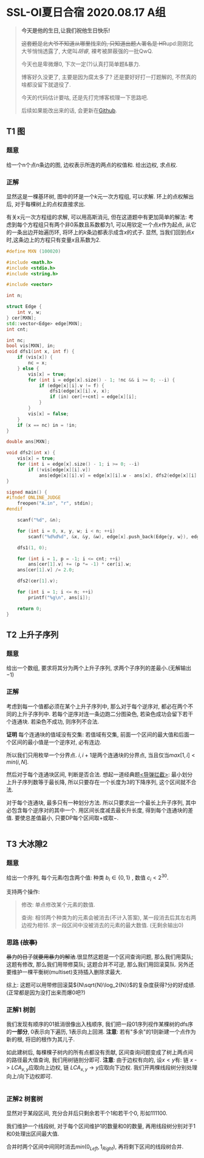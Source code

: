 # SSL-OI夏日合宿 2020.08.17 A组

> **今天是他的生日,让我们祝他生日快乐!**
>
> ~~这套题是北大爷不知道从哪里找来的, 只知道出题人署名是 HR~~upd:刚刚北大爷悄悄透露了, 大佬叫$胡睿$, 裸考被屏蔽强的一批QwQ.
>
> 今天也是卑微爆0, 下次一定(?)认真打简单题&暴力.
>
> 博客好久没更了, 主要是因为腐太多了? 还是要好好打一打题解的, 不然真的啥都没留下就退役了.
>
> 今天的代码估计要咕, 还是先打完博客梳理一下思路吧.
>
> 后续如果能改出来的话, 会更新在[Github](https://github.com/MXR612/OI-log).

## T1 图

### 题意

给一个n个点n条边的图, 边权表示所连的两点的权值和. 给出边权, 求点权.

### 正解

显然这是一棵基环树, 图中的环是一个$k$元一次方程组, 可以求解. 环上的点权解出后, 对于每棵树上的点权直接求出.

有关x元一次方程组的求解, 可以用高斯消元, 但在这道题中有更加简单的解法: 考虑到每个方程组只有两个非${0}$系数且系数都为${1}$, 可以用钦定一个点$x$作为起点, 从它的一条出边开始遍历环, 将环上的$k$条边都表示成含$x$的式子. 显然, 当我们回到点$x$时,这条边上的方程只有变量$x$且系数为${2}$.

```c++
#define MXN (100020)

#include <math.h>
#include <stdio.h>
#include <string.h>

#include <vector>

int n;

struct Edge {
    int v, w;
} cer[MXN];
std::vector<Edge> edge[MXN];
int cnt;

int nc;
bool vis[MXN], in;
void dfs1(int x, int f) {
    if (vis[x]) {
        nc = x;
    } else {
        vis[x] = true;
        for (int i = edge[x].size() - 1; !nc && i >= 0; --i) {
            if (edge[x][i].v != f) {
                dfs1(edge[x][i].v, x);
                if (in) cer[++cnt] = edge[x][i];
            }
        }
        vis[x] = false;
    }
    if (x == nc) in = !in;
}

double ans[MXN];

void dfs2(int x) {
    vis[x] = true;
    for (int i = edge[x].size() - 1; i >= 0; --i)
        if (!vis[edge[x][i].v])
            ans[edge[x][i].v] = edge[x][i].w - ans[x], dfs2(edge[x][i].v);
}

signed main() {
#ifndef ONLINE_JUDGE
    freopen("A.in", "r", stdin);
#endif

    scanf("%d", &n);

    for (int i = 0, x, y, w; i < n; ++i)
        scanf("%d%d%d", &x, &y, &w), edge[x].push_back(Edge{y, w}), edge[y].push_back(Edge{x, w});

    dfs1(1, 0);

    for (int i = 1, p = -1; i <= cnt; ++i)
        ans[cer[1].v] += (p *= -1) * cer[i].w;
    ans[cer[1].v] /= 2.0;

    dfs2(cer[1].v);

    for (int i = 1; i <= n; ++i)
        printf("%g\n", ans[i]);

    return 0;
}
```

## T2 上升子序列

### 题意

给出一个数组, 要求将其分为两个上升子序列, 求两个子序列的差最小.(无解输出${-1}$)

### 正解

考虑到每一个值都必须在某个上升子序列中, 那么对于每个逆序对, 都必在两个不同的上升子序列中. 若每个逆序对连一条边跑二分图染色, 若染色成功会留下若干个连通块. 若染色不成功, 则序列不合法.

**证明** 每个连通块的值域没有交集: 若值域有交集, 前面一个区间的最大值和后面一个区间的最小值是一个逆序对, 必有连边.

所以我们只用枚举一个分界点. $i,i+1$是两个连通块的分界点, 当且仅当$max[1,i]<min(i,N]$.

然后对于每个连通块区间, 判断是否合法. 想起一道经典题[<导弹拦截>](https://www.luogu.com.cn/problem/P1020): 最小划分上升子序列数等于最长降, 所以只要存在一个长度为$3$的下降序列, 这个区间就不合法.

对于每个连通块, 最多只有一种划分方法. 所以只要求出一个最长上升子序列, 其中必包含每个逆序对的其中一个. 用区间长度减去最长升长度, 得到每个连通块的差值. 要使总差值最小, 只要DP每个区间取${+}$或取${-}$.

```c++

```

## T3 大冰隙2

### 题意

给出一个序列, 每个元素$i$包含两个值: 种类 ${b_i\in\{0,1\}}$ , 数值 ${c_i<2^{30}}$.

支持两个操作:

> 修改: 单点修改某个元素的数值.
>
> 查询: 相邻两个种类为的元素会被消去(不计入答案), 某一段消去后其左右两边视为相邻. 求一段区间中没被消去的元素的最大数值. (无剩余输出${0}$)

### 思路 ~~(故事)~~

~~暴力的日子就要用暴力的解法~~.很显然这题是一个区间查询问题, 那么我们用莫队; 这题有修改, 那么我们用带修莫队; 这题合并不可逆, 那么我们用回滚莫队. 另外还要维护一棵平衡树(multiset)支持插入删除求最大.

综上: 这题可以用带修回滚莫${N\sqrt{N}\log_2{N}}$的复杂度获得$?$分的好成绩. (正常都是因为没打出来而爆0吧?)

### 正解1 树剖

我们发现有顺序的${01}$抵消很像出入栈顺序, 我们把一段${01}$序列视作某棵树的dfs序的**一部分**, ${0}$表示向下遍历, ${1}$表示向上回溯.
**注意**: 若有"多余"的${1}$则新建一个点作为新的根, 将旧的根作为其儿子.

如此建树后, 每棵棵子树内的所有点都没有贡献, 区间查询问题变成了树上两点间的路径最大值查询, 我们用树链剖分即可.
**注意**: 由于边权有向的, 设$x<y$有: 链 ${x}$ -> ${LCA_{x,y}}$应取向上边权, 链 ${LCA_{x,y}}$ -> ${y}$应取向下边权. 我们开两棵线段树分别处理向上/向下边权即可.

```c++

```

### 正解2 树套树

显然对于某段区间, 充分合并后只剩余若干个${1}$和若干个${0}$, 形如${111100}$.

我们维护一个线段树, 对于每个区间维护${1}$的数量和${0}$的数量, 再用线段树分别对于${1}$和${0}$处理出区间最大值.

合并时两个区间中间同时消去$min(0_{Left},1_{Right})$, 再将剩下区间的线段树合并.

```c++

```

